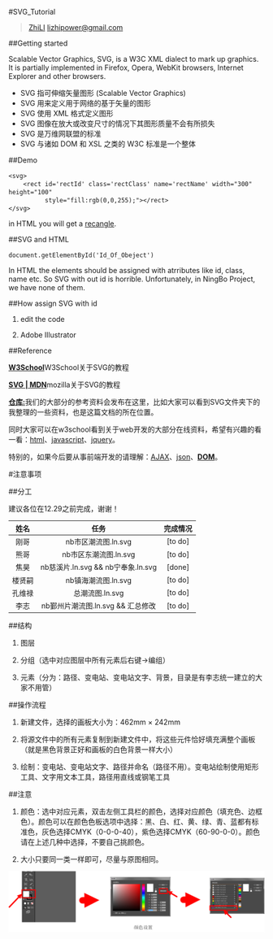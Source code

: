 #SVG_Tutorial


>[ZhiLI](https://github.com/lizhipower)
>lizhipower@gmail.com


##Getting started

Scalable Vector Graphics, SVG, is a W3C XML dialect to mark up graphics. It is partially implemented in Firefox, Opera, WebKit browsers, Internet Explorer and other browsers.

* SVG 指可伸缩矢量图形 (Scalable Vector Graphics)
* SVG 用来定义用于网络的基于矢量的图形
* SVG 使用 XML 格式定义图形
* SVG 图像在放大或改变尺寸的情况下其图形质量不会有所损失
* SVG 是万维网联盟的标准
* SVG 与诸如 DOM 和 XSL 之类的 W3C 标准是一个整体

##Demo

    <svg>
        <rect id='rectId' class='rectClass' name='rectName' width="300" height="100"
              style="fill:rgb(0,0,255);"></rect>
    </svg>

in HTML you will get a [recangle](.\src\svgTutorial.svg).

##SVG and HTML

    document.getElementById('Id_Of_Obeject')

In HTML the elements should be assigned with atrributes like id, class, name etc. So SVG with out id is horrible. Unfortunately, in NingBo Project, we have none of them.

##How assign SVG with id

1. edit the code

2. Adobe Illustrator

##Reference

[**W3School**](http://www.w3school.com.cn/svg/)W3School关于SVG的教程

[**SVG | MDN**](https://developer.mozilla.org/zh-CN/docs/Web/SVG/Tutorial)mozilla关于SVG的教程

[**仓库:**](https://github.com/lizhipower/WebTutorial)我们的大部分的参考资料会发布在这里，比如大家可以看到SVG文件夹下的我整理的一些资料，也是这篇文档的所在位置。


同时大家可以在w3school看到关于web开发的大部分在线资料，希望有兴趣的看一看：[html](http://www.w3school.com.cn/h.asp)、[javascript](http://www.w3school.com.cn/b.asp)、[jquery](http://www.w3school.com.cn/jquery/index.asp)。

特别的，如果今后要从事前端开发的请理解：[AJAX](http://www.w3school.com.cn/ajax/index.asp)、[json](http://www.w3school.com.cn/json/index.asp)、[**DOM**](http://www.w3school.com.cn/htmldom/index.asp)。

#注意事项

##分工

建议各位在12.29之前完成，谢谢！

姓名|任务|完成情况
:---:|:---:|:---:
刚哥|nb市区潮流图.ln.svg|[to do]
熊哥|nb市区东潮流图.ln.svg|[to do]
焦昊|nb慈溪片.ln.svg && nb宁奉象.ln.svg|[done]
楼贤嗣|nb镇海潮流图.ln.svg|[to do]
孔维禄|总潮流图.ln.svg|[to do]
李志|nb鄞州片潮流图.ln.svg && 汇总修改|[to do]


##结构

1. 图层

2. 分组（选中对应图层中所有元素后右键->编组）

3. 元素（分为：路径、变电站、变电站文字、背景，目录是有李志统一建立的大家不用管）

##操作流程

1. 新建文件，选择的画板大小为：462mm × 242mm

2. 将源文件中的所有元素复制到新建文件中，将这些元件恰好填充满整个画板（就是黑色背景正好和画板的白色背景一样大小）

3. 绘制：变电站、变电站文字、路径并命名（路径不用）。变电站绘制使用矩形工具、文字用文本工具，路径用直线或钢笔工具

##注意

1. 颜色：选中对应元素，双击左侧工具栏的颜色，选择对应颜色（填充色、边框色）。颜色可以在颜色色板选项中选择：黑、白、红、黄、绿、青、蓝都有标准色，灰色选择CMYK（0-0-0-40），紫色选择CMYK（60-90-0-0）。颜色请在上述几种中选择，不要自己挑颜色。

2. 大小只要同一类一样即可，尽量与原图相同。

![颜色设置教程\label{color}](./src/color-setting.png)


